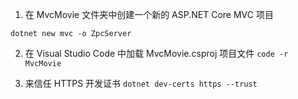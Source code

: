 1. 在 MvcMovie 文件夹中创建一个新的 ASP.NET Core MVC 项目

`dotnet new mvc -o ZpcServer`

2. 在 Visual Studio Code 中加载 MvcMovie.csproj 项目文件
`code -r MvcMovie`

3. 来信任 HTTPS 开发证书
`dotnet dev-certs https --trust`